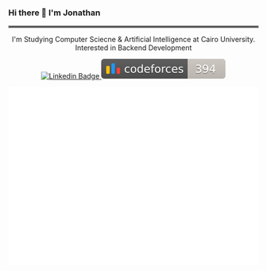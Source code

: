 ### Hi there 👋 I'm Jonathan
<hr style="border:2px solid gray">
<p align="center">
I'm Studying Computer Sciecne & Artificial Intelligence at Cairo University.<br>
  Interested in Backend Development
  </p>
<p align="center" dir="auto">
  <a href="https://www.linkedin.com/in/jonathan-saad-247a04206/" rel="nofollow">
    <img src="https://camo.githubusercontent.com/b124ba5880a15e3c3bd9817f2c5caebd3614427ff4be6844fb69058fd36390e5/68747470733a2f2f696d672e736869656c64732e696f2f62616467652f4c696e6b6564496e2d3030373742353f7374796c653d666c61742d737175617265266c6f676f3d6c696e6b6564696e266c6f676f436f6c6f723d7768697465" alt="Linkedin Badge" data-canonical-src="https://img.shields.io/badge/LinkedIn-0077B5?style=flat-square&amp;logo=linkedin&amp;logoColor=white" style="max-width: 100%;">
  </a>
    <a href="https://codeforces.com/profile/Slinga" rel="nofollow">
    <img src="https://raw.githubusercontent.com/JonathanGhaly/cf-stats/main/output/max_rating.svg" alt="Linkedin Badge" data-canonical-src="https://raw.githubusercontent.com/JonathanGhaly/cf-stats/main/output/max_rating.svg" style="max-width: 100%;">
  </a>
</p>
<p align="center">
  <img src="https://raw.githubusercontent.com/JonathanGhaly/cf-stats/main/output/light_card.svg#gh-dark-mode-only">
</p>

<!--
**JonathanGhaly/JonathanGhaly** is a ✨ _special_ ✨ repository because its `README.md` (this file) appears on your GitHub profile.

Here are some ideas to get you started:

- 🔭 I’m currently working on ...
- 🌱 I’m currently learning ...
- 👯 I’m looking to collaborate on ...
- 🤔 I’m looking for help with ...
- 💬 Ask me about ...
- 📫 How to reach me: ...
- 😄 Pronouns: ...
- ⚡ Fun fact: ...
-->
